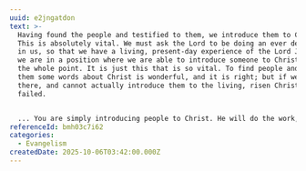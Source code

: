 ```yaml
---
uuid: e2jngatdon
text: >-
  Having found the people and testified to them, we introduce them to Christ.
  This is absolutely vital. We must ask the Lord to be doing an ever deeper work
  in us, so that we have a living, present-day experience of the Lord Jesus, and
  we are in a position where we are able to introduce someone to Christ. This is
  the whole point. It is just this that is so vital. To find people and speak to
  them some words about Christ is wonderful, and it is right; but if we leave it
  there, and cannot actually introduce them to the living, risen Christ, we have
  failed.


  ... You are simply introducing people to Christ. He will do the work, praise God! His is the finished work. He will convict. He will draw. He will save. The great thing is for you to be an open, cleansed channel so that you can be the one who links the risen Christ with a needy, sinful soul.
referenceId: bmh03c7i62
categories:
  - Evangelism
createdDate: 2025-10-06T03:42:00.000Z
---
```

